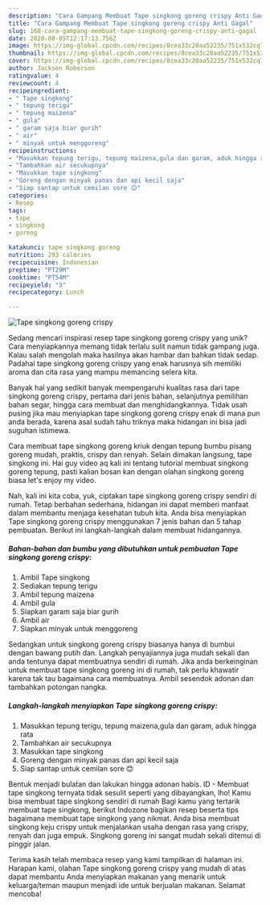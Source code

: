```yaml
---
description: "Cara Gampang Membuat Tape singkong goreng crispy Anti Gagal"
title: "Cara Gampang Membuat Tape singkong goreng crispy Anti Gagal"
slug: 168-cara-gampang-membuat-tape-singkong-goreng-crispy-anti-gagal
date: 2020-08-05T12:17:13.756Z
image: https://img-global.cpcdn.com/recipes/8cea33c20aa52235/751x532cq70/tape-singkong-goreng-crispy-foto-resep-utama.jpg
thumbnail: https://img-global.cpcdn.com/recipes/8cea33c20aa52235/751x532cq70/tape-singkong-goreng-crispy-foto-resep-utama.jpg
cover: https://img-global.cpcdn.com/recipes/8cea33c20aa52235/751x532cq70/tape-singkong-goreng-crispy-foto-resep-utama.jpg
author: Jackson Roberson
ratingvalue: 4
reviewcount: 4
recipeingredient:
- " Tape singkong"
- " tepung terigu"
- " tepung maizena"
- " gula"
- " garam saja biar gurih"
- " air"
- " minyak untuk menggoreng"
recipeinstructions:
- "Masukkan tepung terigu, tepung maizena,gula dan garam, aduk hingga rata"
- "Tambahkan air secukupnya"
- "Masukkan tape singkong"
- "Goreng dengan minyak panas dan api kecil saja"
- "Siap santap untuk cemilan sore 😊"
categories:
- Resep
tags:
- tape
- singkong
- goreng

katakunci: tape singkong goreng 
nutrition: 293 calories
recipecuisine: Indonesian
preptime: "PT29M"
cooktime: "PT54M"
recipeyield: "3"
recipecategory: Lunch

---
```



![Tape singkong goreng crispy](https://img-global.cpcdn.com/recipes/8cea33c20aa52235/751x532cq70/tape-singkong-goreng-crispy-foto-resep-utama.jpg)

Sedang mencari inspirasi resep tape singkong goreng crispy yang unik? Cara menyiapkannya memang tidak terlalu sulit namun tidak gampang juga. Kalau salah mengolah maka hasilnya akan hambar dan bahkan tidak sedap. Padahal tape singkong goreng crispy yang enak harusnya sih memiliki aroma dan cita rasa yang mampu memancing selera kita.

Banyak hal yang sedikit banyak mempengaruhi kualitas rasa dari tape singkong goreng crispy, pertama dari jenis bahan, selanjutnya pemilihan bahan segar, hingga cara membuat dan menghidangkannya. Tidak usah pusing jika mau menyiapkan tape singkong goreng crispy enak di mana pun anda berada, karena asal sudah tahu triknya maka hidangan ini bisa jadi suguhan istimewa.

Cara membuat tape singkong goreng kriuk dengan tepung bumbu pisang goreng mudah, praktis, crispy dan renyah. Selain dimakan langsung, tape singkong ini. Hai guy video aq kali ini tentang tutorial membuat singkong goreng tepung, pasti kalian bosan kan dengan olahan singkong goreng biasa let&#39;s enjoy my video.


Nah, kali ini kita coba, yuk, ciptakan tape singkong goreng crispy sendiri di rumah. Tetap berbahan sederhana, hidangan ini dapat memberi manfaat dalam membantu menjaga kesehatan tubuh kita. Anda bisa menyiapkan Tape singkong goreng crispy menggunakan 7 jenis bahan dan 5 tahap pembuatan. Berikut ini langkah-langkah dalam membuat hidangannya.

<!--inarticleads1-->

##### Bahan-bahan dan bumbu yang dibutuhkan untuk pembuatan Tape singkong goreng crispy:

1. Ambil  Tape singkong
1. Sediakan  tepung terigu
1. Ambil  tepung maizena
1. Ambil  gula
1. Siapkan  garam saja biar gurih
1. Ambil  air
1. Siapkan  minyak untuk menggoreng


Sedangkan untuk singkong goreng crispy biasanya hanya di bumbui dengan bawang putih dan. Langkah penyajiannya juga mudah sekali dan anda tentunya dapat membuatnya sendiri di rumah. Jika anda berkeinginan untuk membuat tape singkong goreng ini di rumah, tak perlu khawatir karena tak tau bagaimana cara membuatnya. Ambil sesendok adonan dan tambahkan potongan nangka. 

<!--inarticleads2-->

##### Langkah-langkah menyiapkan Tape singkong goreng crispy:

1. Masukkan tepung terigu, tepung maizena,gula dan garam, aduk hingga rata
1. Tambahkan air secukupnya
1. Masukkan tape singkong
1. Goreng dengan minyak panas dan api kecil saja
1. Siap santap untuk cemilan sore 😊


Bentuk menjadi bulatan dan lakukan hingga adonan habis. ID - Membuat tape singkong ternyata tidak sesulit seperti yang dibayangkan, lho! Kamu bisa membuat tape singkong sendiri di rumah Bagi kamu yang tertarik membuat tape singkong, berikut Indozone bagikan resep beserta tips bagaimana membuat tape singkong yang nikmat. Anda bisa membuat singkong keju crispy untuk menjalankan usaha dengan rasa yang crispy, renyah dan juga empuk. Singkong goreng ini sangat mudah sekali ditemui di pinggir jalan. 

Terima kasih telah membaca resep yang kami tampilkan di halaman ini. Harapan kami, olahan Tape singkong goreng crispy yang mudah di atas dapat membantu Anda menyiapkan makanan yang menarik untuk keluarga/teman maupun menjadi ide untuk berjualan makanan. Selamat mencoba!
